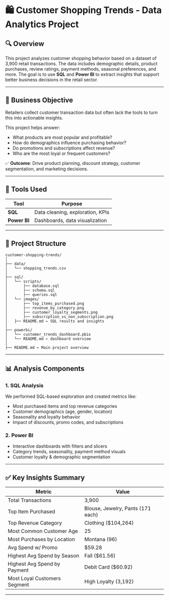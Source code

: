 
# 🛍️ Customer Shopping Trends - Data Analytics Project

## 🔍 Overview

This project analyzes customer shopping behavior based on a dataset of 3,900 retail transactions. The data includes demographic details, product purchases, review ratings, payment methods, seasonal preferences, and more. The goal is to use **SQL** and **Power BI** to extract insights that support better business decisions in the retail sector.

---

## 🎯 Business Objective

Retailers collect customer transaction data but often lack the tools to turn this into actionable insights.

This project helps answer:
- What products are most popular and profitable?
- How do demographics influence purchasing behavior?
- Do promotions and subscriptions affect revenue?
- Who are the most loyal or frequent customers?

✅ **Outcome**: Drive product planning, discount strategy, customer segmentation, and marketing decisions.

---

## 🧰 Tools Used

| Tool       | Purpose                                  |
|------------|------------------------------------------|
| **SQL**    | Data cleaning, exploration, KPIs         |
| **Power BI** | Dashboards, data visualization           |

---

## 📁 Project Structure

```
customer-shopping-trends/
│
├── data/
│   └── shopping_trends.csv
│
├── sql/
│   └── scripts/
│       ├── database.sql
│       ├── schema.sql
│       ├── queries.sql
│   └── images/
│       ├── top_items_purchased.png
│       ├── revenue_by_category.png
│       ├── customer_loyalty_segments.png
│       ├── subscription_vs_non_subscription.png
│   ├── README.md ← SQL results and insights
│
├── powerbi/
│   └── customer_trends_dashboard.pbix
│   └── README.md ← dashboard overview
│
├── README.md ← Main project overview
```

---

## 📊 Analysis Components

### 1. SQL Analysis
We performed SQL-based exploration and created metrics like:
- Most purchased items and top revenue categories
- Customer demographics (age, gender, location)
- Seasonality and loyalty behavior
- Impact of discounts, promo codes, and subscriptions


### 2. Power BI
- Interactive dashboards with filters and slicers
- Category trends, seasonality, payment method visuals
- Customer loyalty & demographic segmentation

---

## ✅ Key Insights Summary

| Metric                        | Value                             |
|-------------------------------|------------------------------------|
| Total Transactions            | 3,900                             |
| Top Item Purchased            | Blouse, Jewelry, Pants (171 each) |
| Top Revenue Category          | Clothing ($104,264)               |
| Most Common Customer Age      | 25                                |
| Most Purchases by Location    | Montana (96)                      |
| Avg Spend w/ Promo            | $59.28                            |
| Highest Avg Spend by Season   | Fall ($61.56)                     |
| Highest Avg Spend by Payment  | Debit Card ($60.92)               |
| Most Loyal Customers Segment  | High Loyalty (3,192)              |

---
